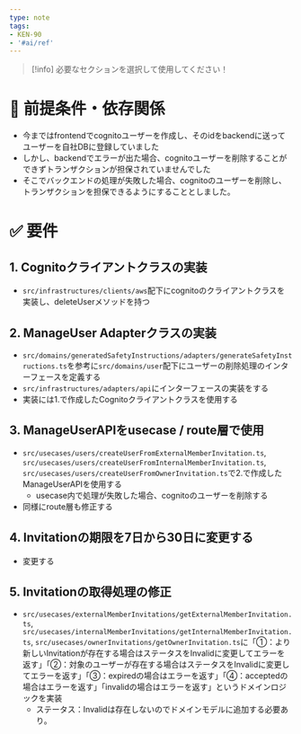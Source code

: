 ```yaml
---
type: note
tags:
- KEN-90
- '#ai/ref'
---
```

> [!info] 必要なセクションを選択して使用してください！

# 🔗 前提条件・依存関係

- 今まではfrontendでcognitoユーザーを作成し、そのidをbackendに送ってユーザーを自社DBに登録していました
- しかし、backendでエラーが出た場合、cognitoユーザーを削除することができずトランザクションが担保されていませんでした 
- そこでバックエンドの処理が失敗した場合、cognitoのユーザーを削除し、トランザクションを担保できるようにすることとしました。

# ✅ 要件

## 1. Cognitoクライアントクラスの実装
- `src/infrastructures/clients/aws`配下にcognitoのクライアントクラスを実装し、deleteUserメソッドを持つ
## 2. ManageUser Adapterクラスの実装
- `src/domains/generatedSafetyInstructions/adapters/generateSafetyInstructions.ts`を参考に`src/domains/user`配下にユーザーの削除処理のインターフェースを定義する
- `src/infrastructures/adapters/api`にインターフェースの実装をする
- 実装には1.で作成したCognitoクライアントクラスを使用する
## 3. ManageUserAPIをusecase / route層で使用
- `src/usecases/users/createUserFromExternalMemberInvitation.ts`, `src/usecases/users/createUserFromInternalMemberInvitation.ts`, `src/usecases/users/createUserFromOwnerInvitation.ts`で2.で作成したManageUserAPIを使用する
	- usecase内で処理が失敗した場合、cognitoのユーザーを削除する
- 同様にroute層も修正する
## 4. Invitationの期限を7日から30日に変更する
- 変更する
## 5. Invitationの取得処理の修正
- `src/usecases/externalMemberInvitations/getExternalMemberInvitation.ts`, `src/usecases/internalMemberInvitations/getInternalMemberInvitation.ts`, `src/usecases/ownerInvitations/getOwnerInvitation.ts`に「①：より新しいInvitationが存在する場合はステータスをInvalidに変更してエラーを返す」「②：対象のユーザーが存在する場合はステータスをInvalidに変更してエラーを返す」「③：expiredの場合はエラーを返す」「④：acceptedの場合はエラーを返す」「invalidの場合はエラーを返す」というドメインロジックを実装
	- ステータス：Invalidは存在しないのでドメインモデルに追加する必要あり。


